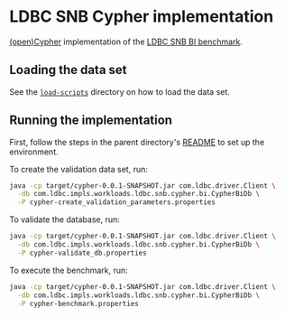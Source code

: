 # LDBC SNB Cypher implementation

[(open)Cypher](http://www.opencypher.org/) implementation of the [LDBC SNB BI benchmark](https://github.com/ldbc/ldbc_snb_docs).

## Loading the data set

See the [`load-scripts`](load-scripts/) directory on how to load the data set.

## Running the implementation

First, follow the steps in the parent directory's [README](../README.md) to set up the environment.

To create the validation data set, run:

```bash
java -cp target/cypher-0.0.1-SNAPSHOT.jar com.ldbc.driver.Client \
  -db com.ldbc.impls.workloads.ldbc.snb.cypher.bi.CypherBiDb \
  -P cypher-create_validation_parameters.properties
```

To validate the database, run:

```bash
java -cp target/cypher-0.0.1-SNAPSHOT.jar com.ldbc.driver.Client \
  -db com.ldbc.impls.workloads.ldbc.snb.cypher.bi.CypherBiDb \
  -P cypher-validate_db.properties
```

To execute the benchmark, run:

```bash
java -cp target/cypher-0.0.1-SNAPSHOT.jar com.ldbc.driver.Client \
  -db com.ldbc.impls.workloads.ldbc.snb.cypher.bi.CypherBiDb \
  -P cypher-benchmark.properties
```
